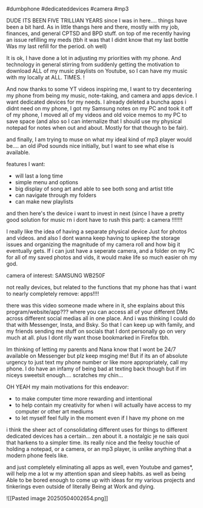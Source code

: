 #dumbphone #dedicateddevices #camera #mp3

DUDE ITS BEEN FIVE TRILLIAN YEARS since I was in here.... things have been a bit hard. As in little thangs here and there, mostly with my job, finances, and general CPTSD and BPD stuff. on top of me recently having an issue refilling my meds (tbh it was that I didnt know that my last bottle Was my last refill for the period. oh well)

It is ok, I have done  a lot in adjusting my priorities with my phone. And technology in general stirring from suddenly getting the motivation to download ALL of my music playlists on Youtube, so I can have my music with my locally at ALL. TIMES. !

And now thanks to some YT videos inspiring me, I want to try decentering my phone from being my music, note-taking, and camera and apps device. I want dedicated devices for my needs. I already deleted a buncha apps i didnt need on my phone, I got my Samsung notes on my PC and took it off of my phone, I moved all of my videos and old voice memos to my PC to save space (and also so I can internalize that I should use my physical notepad for notes when out and about. Mostly for that though to be fair).

and finally, I am trying to muse on what my ideal kind of mp3 player would be.... an old iPod sounds nice initially, but I want to see what else is available.

features I want:
- will last a long time
- simple menu and options
- big display of song art and able to see both song and artist title
- can navigate through my folders
- can make new playlists

and then here's the device i want to invest in next (since I have a pretty good solution for music rn i dont have to rush this part): a camera !!!!!!!

I really like the idea of having a separate physical device Just for photos and videos. and also I dont wanna keep having to upkeep the storage issues and organizing the magnitude of my camera roll and how big it eventually gets. If i can just have a seperate camera, and a folder on my PC for all of my saved photos and vids, it would make life so much easier oh my god.

camera of interest: SAMSUNG WB250F

not really devices, but related to the functions that my phone has that i want to nearly completely remove: apps!!!!

there was this video someone made where in it, she explains about this program/website/app??? where you can access all of your different DMs across different social medias all in one place. And i was thinking I could do that with Messenger, Insta, and Bsky. So that I can keep up with family, and my friends sending me stuff on socials that I dont personally go on very much at all. plus I dont rlly want those bookmarked in Firefox tbh.

Im thinking of letting my parents and Nana know that I wont be 24/7 available on Messenger but plz keep msging me! But if its an of absolute urgency to just text my phone number or like more appropriately, call my phone. I do have an infamy of being bad at texting back though but if im niceys sweetsit enough.... scratches my chin...

OH YEAH my main motivations for this endeavor:
- to make computer time more rewarding and intentional
- to help contain my creativity for when i will actually have access to my computer or other art mediums
- to let myself feel fully in the moment even if I have my phone on me

i think the sheer act of consolidating different uses for things to different dedicated devices has a certain... zen about it. a nostalgic je ne sais quoi that harkens to a simpler time. its really nice and the feelsy touchie of holding a notepad, or a camera, or an mp3 player, is unlike anything that a modern phone feels like.

and just completely eliminating all apps as well, even Youtube and games*, will help me a lot w my attention span and sleep habits. as well as being Able to be bored enough to come up with ideas for my various projects and tinkerings even outside of literally Being at Work and dying.

![[Pasted image 20250504002654.png]]